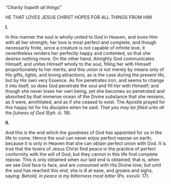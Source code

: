 
*\"Charity hopeth all things\"*

HE THAT LOVES JESUS CHRIST HOPES FOR ALL THINGS FROM HIM

**I\.**

In this manner the soul is wholly united to God in Heaven, and loves Him with all her strength; her love is most perfect and complete, and though necessarily finite, since a creature is not capable of infinite love, it nevertheless renders her perfectly happy and contented, so that she desires nothing more. On the other hand, Almighty God communicates Himself, and unites Himself wholly to the soul, filling her with Himself proportionately to her merits; and this union is not merely by means only of His gifts, lights, and loving attractions, as is the case during the present life, but by His own very Essence. As fire penetrates iron, and seems to change it into itself, so does God penetrate the soul and fill her with Himself; and though she never loses her own being, yet she becomes so penetrated and absorbed by that immense ocean of the Divine substance that she remains, as it were, annihilated, and as if she ceased to exist. The Apostle prayed for this happy lot for his disciples when he said: *That you may be filled unto all the fulness of God* (Eph. iii. 19).

**II\.**

And this is the end which the goodness of God has appointed for us in the life to come. Hence the soul can never enjoy perfect repose on earth; because it is only in Heaven that she can obtain perfect union with God. It is true that the lovers of Jesus Christ find peace in the practice of perfect conformity with the will of God; but they cannot in this life find complete repose. This is only obtained when our last end is obtained; that is, when we see God face to face, and are consumed with His Divine love; but until the soul has reached this end, she is ill at ease, and groans and sighs, saying: *Behold, in peace is my bitterness most bitter* (Ps. xxxviii. 17).

